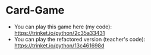 # Card-Game
- You can play this game here (my code): https://trinket.io/python/2c35a33431
- You can play the refactored version (teacher's code): https://trinket.io/python/13c461698d
